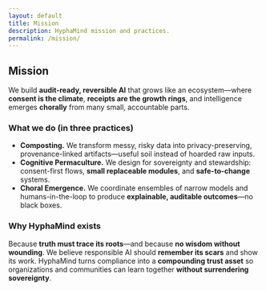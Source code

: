 ```yaml
---
layout: default
title: Mission
description: HyphaMind mission and practices.
permalink: /mission/
---
```


<section class="container">
  <h2 class="mt-0">Mission</h2>
  <p class="mt-1">We build <strong>audit-ready, reversible AI</strong> that grows like an ecosystem—where <strong>consent is the climate</strong>, <strong>receipts are the growth rings</strong>, and intelligence emerges <strong>chorally</strong> from many small, accountable parts.</p>

  <h3 class="mt-2 subhead-sm">What we do (in three practices)</h3>
  <ul>
    <li><strong>Composting.</strong> We transform messy, risky data into privacy-preserving, provenance-linked artifacts—useful soil instead of hoarded raw inputs.</li>
    <li><strong>Cognitive Permaculture.</strong> We design for sovereignty and stewardship: consent-first flows, <strong>small replaceable modules</strong>, and <strong>safe-to-change</strong> systems.</li>
    <li><strong>Choral Emergence.</strong> We coordinate ensembles of narrow models and humans-in-the-loop to produce <strong>explainable, auditable outcomes</strong>—no black boxes.</li>
  </ul>

  <h3 class="mt-2 subhead-sm">Why HyphaMind exists</h3>
  <p>Because <strong>truth must trace its roots</strong>—and because <strong>no wisdom without wounding</strong>. We believe responsible AI should <strong>remember its scars</strong> and show its work. HyphaMind turns compliance into a <strong>compounding trust asset</strong> so organizations and communities can learn together <strong>without surrendering sovereignty</strong>.</p>
</section>
